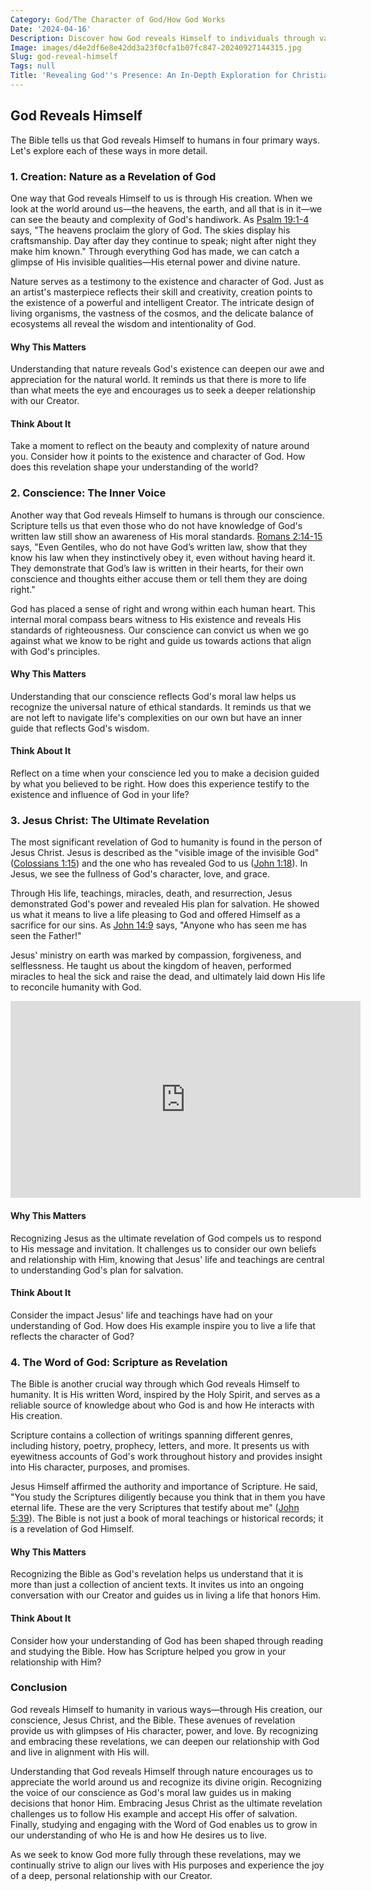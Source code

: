 ```yaml
---
Category: God/The Character of God/How God Works
Date: '2024-04-16'
Description: Discover how God reveals Himself to individuals through various means, sparking awe and faith. Explore the ways divine presence is experienced in everyday life.
Image: images/d4e2df6e8e42dd3a23f0cfa1b07fc847-20240927144315.jpg
Slug: god-reveal-himself
Tags: null
Title: 'Revealing God''s Presence: An In-Depth Exploration for Christian Believers'
---
```


## God Reveals Himself

The Bible tells us that God reveals Himself to humans in four primary ways. Let's explore each of these ways in more detail.

### 1. Creation: Nature as a Revelation of God

One way that God reveals Himself to us is through His creation. When we look at the world around us—the heavens, the earth, and all that is in it—we can see the beauty and complexity of God's handiwork. As [Psalm 19:1-4](https://www.bibleref.com/Psalm/19/Psalm-19-1.html) says, "The heavens proclaim the glory of God. The skies display his craftsmanship. Day after day they continue to speak; night after night they make him known." Through everything God has made, we can catch a glimpse of His invisible qualities—His eternal power and divine nature.

Nature serves as a testimony to the existence and character of God. Just as an artist's masterpiece reflects their skill and creativity, creation points to the existence of a powerful and intelligent Creator. The intricate design of living organisms, the vastness of the cosmos, and the delicate balance of ecosystems all reveal the wisdom and intentionality of God.

#### Why This Matters

Understanding that nature reveals God's existence can deepen our awe and appreciation for the natural world. It reminds us that there is more to life than what meets the eye and encourages us to seek a deeper relationship with our Creator.

#### Think About It

Take a moment to reflect on the beauty and complexity of nature around you. Consider how it points to the existence and character of God. How does this revelation shape your understanding of the world?

### 2. Conscience: The Inner Voice

Another way that God reveals Himself to humans is through our conscience. Scripture tells us that even those who do not have knowledge of God's written law still show an awareness of His moral standards. [Romans 2:14-15](https://www.bibleref.com/Romans/2/Romans-2-14.html) says, "Even Gentiles, who do not have God’s written law, show that they know his law when they instinctively obey it, even without having heard it. They demonstrate that God’s law is written in their hearts, for their own conscience and thoughts either accuse them or tell them they are doing right."

God has placed a sense of right and wrong within each human heart. This internal moral compass bears witness to His existence and reveals His standards of righteousness. Our conscience can convict us when we go against what we know to be right and guide us towards actions that align with God's principles.

#### Why This Matters

Understanding that our conscience reflects God's moral law helps us recognize the universal nature of ethical standards. It reminds us that we are not left to navigate life's complexities on our own but have an inner guide that reflects God's wisdom.

#### Think About It

Reflect on a time when your conscience led you to make a decision guided by what you believed to be right. How does this experience testify to the existence and influence of God in your life?

### 3. Jesus Christ: The Ultimate Revelation

The most significant revelation of God to humanity is found in the person of Jesus Christ. Jesus is described as the "visible image of the invisible God" ([Colossians 1:15](https://www.bibleref.com/Colossians/1/Colossians-1-15.html)) and the one who has revealed God to us ([John 1:18](https://www.bibleref.com/John/1/John-1-18.html)). In Jesus, we see the fullness of God's character, love, and grace.

Through His life, teachings, miracles, death, and resurrection, Jesus demonstrated God's power and revealed His plan for salvation. He showed us what it means to live a life pleasing to God and offered Himself as a sacrifice for our sins. As [John 14:9](https://www.bibleref.com/John/14/John-14-9.html) says, "Anyone who has seen me has seen the Father!"

Jesus' ministry on earth was marked by compassion, forgiveness, and selflessness. He taught us about the kingdom of heaven, performed miracles to heal the sick and raise the dead, and ultimately laid down His life to reconcile humanity with God.


<iframe width="560" height="315" src="https://www.youtube.com/embed/Hjqlx8GGZG0" frameborder="0" allow="autoplay; encrypted-media" allowfullscreen></iframe>


#### Why This Matters

Recognizing Jesus as the ultimate revelation of God compels us to respond to His message and invitation. It challenges us to consider our own beliefs and relationship with Him, knowing that Jesus' life and teachings are central to understanding God's plan for salvation.

#### Think About It

Consider the impact Jesus' life and teachings have had on your understanding of God. How does His example inspire you to live a life that reflects the character of God?

### 4. The Word of God: Scripture as Revelation

The Bible is another crucial way through which God reveals Himself to humanity. It is His written Word, inspired by the Holy Spirit, and serves as a reliable source of knowledge about who God is and how He interacts with His creation.

Scripture contains a collection of writings spanning different genres, including history, poetry, prophecy, letters, and more. It presents us with eyewitness accounts of God's work throughout history and provides insight into His character, purposes, and promises.

Jesus Himself affirmed the authority and importance of Scripture. He said, "You study the Scriptures diligently because you think that in them you have eternal life. These are the very Scriptures that testify about me" ([John 5:39](https://www.bibleref.com/John/5/John-5-39.html)). The Bible is not just a book of moral teachings or historical records; it is a revelation of God Himself.

#### Why This Matters

Recognizing the Bible as God's revelation helps us understand that it is more than just a collection of ancient texts. It invites us into an ongoing conversation with our Creator and guides us in living a life that honors Him.

#### Think About It

Consider how your understanding of God has been shaped through reading and studying the Bible. How has Scripture helped you grow in your relationship with Him?

### Conclusion

God reveals Himself to humanity in various ways—through His creation, our conscience, Jesus Christ, and the Bible. These avenues of revelation provide us with glimpses of His character, power, and love. By recognizing and embracing these revelations, we can deepen our relationship with God and live in alignment with His will.

Understanding that God reveals Himself through nature encourages us to appreciate the world around us and recognize its divine origin. Recognizing the voice of our conscience as God's moral law guides us in making decisions that honor Him. Embracing Jesus Christ as the ultimate revelation challenges us to follow His example and accept His offer of salvation. Finally, studying and engaging with the Word of God enables us to grow in our understanding of who He is and how He desires us to live.

As we seek to know God more fully through these revelations, may we continually strive to align our lives with His purposes and experience the joy of a deep, personal relationship with our Creator.